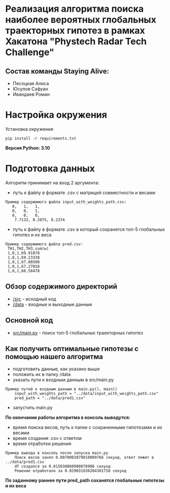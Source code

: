 # Реализация алгоритма поиска наиболее вероятных глобальных траекторных гипотез в рамках Хакатона "Phystech Radar Tech Challenge"

## Состав команды Staying Alive:
-   Песоцкая Алиса
-   Юсупов Сафуан
-   Ивандаев Роман


# Настройка окружения

Установка окружения

```
pip install -r requirements.txt
```

**Версия Python: 3.10**

# Подготовка данных

Алгоритм принимает на вход 2 аргумента:
- путь к файлу в формате .csv с матрицей совместности и весами
```
Пример содержимого файла input_with_weights_path.csv:
   0,   1,   1, 
   0,   0,   1,  
   0,   0,   0, 
    7.7132, 0.2075, 8.2374  
```

-  путь к файлу в формате .csv в который сохранятся топ-5 глобальных гипотез и их веса
```
Пример содержимого файла pred.csv:
 TH1,TH2,TH3,sum(w)
 1,0,1,69.91878
 1,0,1,69.23338
 1,0,1,67.88508
 1,0,1,67.27018
 1,0,1,66.58478
```


## Обзор содержимого директорий

* [/src](https://github.com/SAFUANlip/Hakaton-Almaz/tree/master/src) - исходный код
* [/data](https://github.com/SAFUANlip/Hakaton-Almaz/tree/master/data) - входные и выходные данные

## Основной код

* [src/main.py]() - поиск топ-5 глобальных траекторных гипотез

## Как получить оптимальные гипотезы с помощью нашего алгоритма
- подготовить данные, как указано выше
- положить их в папку /data
- указать пути к входным данным в src/main.py

```
Пример путей к входным данным в main.py(), main()
    input_with_weights_path = "../data/input_with_weights_path.csv"
    pred_path = "../data/pred1.csv"
```

- запустить main.py

**По окончании работы алгоритма в консоль выведутся:**
-   время поиска весов, путь к папке с сохраненными гипотезами и их весами
- время создания .csv с ответом
- время отработки решения
```
Пример вывода в консоль после запуска main.py
    Поиск весов занял 0.0070002079010009766 секунд, ответ лежит в ../data/pred1.csv
    df создался за 0.015030860900878906 секунд
    Решение отработало за 0.029031038284301758 секунд
```

**По заданному раннее пути pred_path соханятся глобальные гипотезы и их веса**
